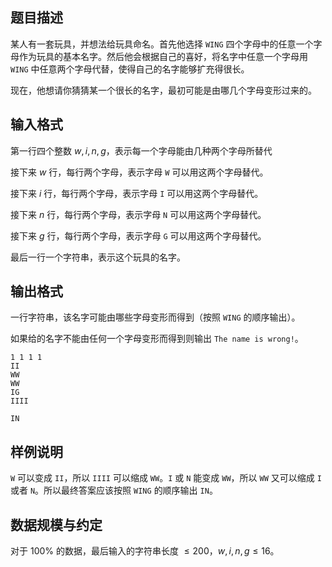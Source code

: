 ## 题目描述

某人有一套玩具，并想法给玩具命名。首先他选择 `WING` 四个字母中的任意一个字母作为玩具的基本名字。然后他会根据自己的喜好，将名字中任意一个字母用 `WING` 中任意两个字母代替，使得自己的名字能够扩充得很长。  

现在，他想请你猜猜某一个很长的名字，最初可能是由哪几个字母变形过来的。

## 输入格式

第一行四个整数 $w,i,n,g$，表示每一个字母能由几种两个字母所替代

接下来 $w$ 行，每行两个字母，表示字母 `W` 可以用这两个字母替代。

接下来 $i$ 行，每行两个字母，表示字母 `I` 可以用这两个字母替代。

接下来 $n$ 行，每行两个字母，表示字母 `N` 可以用这两个字母替代。

接下来 $g$ 行，每行两个字母，表示字母 `G` 可以用这两个字母替代。

最后一行一个字符串，表示这个玩具的名字。

## 输出格式

一行字符串，该名字可能由哪些字母变形而得到（按照 `WING` 的顺序输出）。  

如果给的名字不能由任何一个字母变形而得到则输出 `The name is wrong!`。

```input1
1 1 1 1
II
WW
WW
IG
IIII
```

```output1
IN
```

## 样例说明

`W` 可以变成 `II`，所以 `IIII` 可以缩成 `WW`。`I` 或 `N` 能变成 `WW`，所以 `WW` 又可以缩成 `I` 或者 `N`。所以最终答案应该按照 `WING` 的顺序输出 `IN`。 

## 数据规模与约定

对于 $100\%$ 的数据，最后输入的字符串长度 $\leq200$，$w,i,n,g\leq16$。